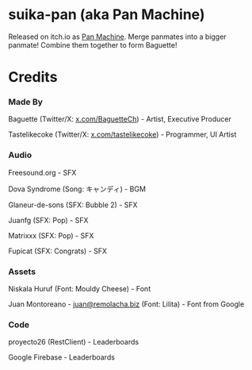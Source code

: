 # suika-pan (aka Pan Machine)

Released on itch.io as [Pan Machine](https://baguettech.itch.io/panmachine). Merge panmates into a bigger panmate! Combine them together to form Baguette!

# Credits

### Made By

Baguette (Twitter/X: [x.com/BaguetteCh](https://x.com/BaguetteCh)) -  Artist, Executive Producer

Tastelikecoke (Twitter/X: [x.com/tastelikecoke](https://x.com/tastelikecoke)) -  Programmer, UI Artist

### Audio

Freesound.org - SFX

Dova Syndrome (Song: キャンディ) -  BGM

Glaneur-de-sons (SFX: Bubble 2) - SFX

Juanfg (SFX: Pop) - SFX

Matrixxx (SFX: Pop) - SFX

Fupicat (SFX: Congrats) - SFX

### Assets

Niskala Huruf (Font: Mouldy Cheese) - Font

Juan Montoreano - juan@remolacha.biz (Font: Lilita) - Font from Google

### Code

proyecto26 (RestClient) - Leaderboards

Google Firebase - Leaderboards 